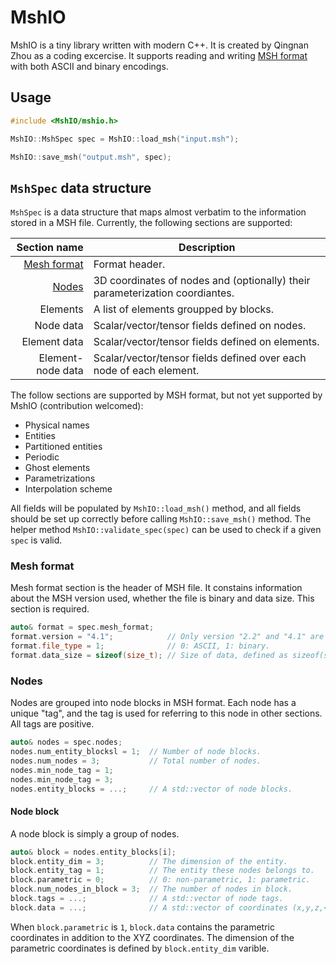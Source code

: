 # MshIO

MshIO is a tiny library written with modern C++.  It is created by Qingnan Zhou
as a coding excercise.  It supports reading and writing [MSH format] with both
ASCII and binary encodings.

## Usage

```c++
#include <MshIO/mshio.h>

MshIO::MshSpec spec = MshIO::load_msh("input.msh");

MshIO::save_msh("output.msh", spec);
```

## `MshSpec` data structure

`MshSpec` is a data structure that maps almost verbatim to the information
stored in a MSH file.  Currently, the following sections are supported:

| Section name | Description |
|----:|---|
| [Mesh format] | Format header. |
| [Nodes] | 3D coordinates of nodes and (optionally) their parameterization coordiantes. |
| Elements | A list of elements groupped by blocks. |
| Node data | Scalar/vector/tensor fields defined on nodes. |
| Element data | Scalar/vector/tensor fields defined on elements. |
| Element-node data | Scalar/vector/tensor fields defined over each node of each element. |

The follow sections are supported by MSH format, but not yet supported by MshIO
(contribution welcomed):
* Physical names
* Entities
* Partitioned entities
* Periodic
* Ghost elements
* Parametrizations
* Interpolation scheme

All fields will be populated by `MshIO::load_msh()` method, and all fields
should be set up correctly before calling `MshIO::save_msh()` method. The helper
method `MshIO::validate_spec(spec)` can be used to check if a given `spec` is
valid.

### Mesh format

Mesh format section is the header of MSH file.  It constains information about
the MSH version used, whether the file is binary and data size.  This section is
required.

```c++
auto& format = spec.mesh_format;
format.version = "4.1";            // Only version "2.2" and "4.1" are supported.
format.file_type = 1;              // 0: ASCII, 1: binary.
format.data_size = sizeof(size_t); // Size of data, defined as sizeof(size_t) = 8.
```

### Nodes

Nodes are grouped into node blocks in MSH format.  Each node has a unique "tag",
and the tag is used for referring to this node in other sections.  All tags are
positive.

```c++
auto& nodes = spec.nodes;
nodes.num_entity_blocksl = 1;  // Number of node blocks.
nodes.num_nodes = 3;           // Total number of nodes.
nodes.min_node_tag = 1;
nodes.min_node_tag = 3;
nodes.entity_blocks = ...;     // A std::vector of node blocks.
```

#### Node block

A node block is simply a group of nodes.

```c++
auto& block = nodes.entity_blocks[i];
block.entity_dim = 3;          // The dimension of the entity.
block.entity_tag = 1;          // The entity these nodes belongs to.
block.parametric = 0;          // 0: non-parametric, 1: parametric.
block.num_nodes_in_block = 3;  // The number of nodes in block.
block.tags = ...;              // A std::vector of node tags.
block.data = ...;              // A std::vector of coordinates (x,y,z,<u>,<v>,<w>,...)
```

When `block.parametric` is `1`, `block.data` contains the parametric coordinates
in addition to the XYZ coordinates.  The dimension of the parametric coordinates
is defined by `block.entity_dim` varible.



[MSH format]: https://gmsh.info/doc/texinfo/gmsh.html#MSH-file-format
[Mesh format]: #Mesh-format
[Nodes]: #Nodes
